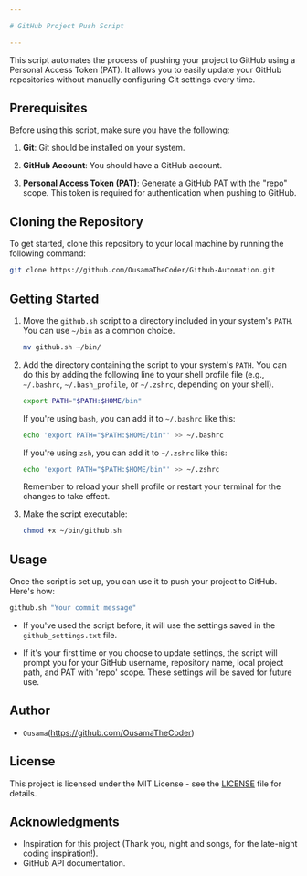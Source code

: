 ```yaml
---

# GitHub Project Push Script

---
```


This script automates the process of pushing your project to GitHub using a Personal Access Token (PAT). It allows you to easily update your GitHub repositories without manually configuring Git settings every time.

## Prerequisites

Before using this script, make sure you have the following:

1. **Git**: Git should be installed on your system.

2. **GitHub Account**: You should have a GitHub account.

3. **Personal Access Token (PAT)**: Generate a GitHub PAT with the "repo" scope. This token is required for authentication when pushing to GitHub.

## Cloning the Repository

To get started, clone this repository to your local machine by running the following command:

```bash
git clone https://github.com/OusamaTheCoder/Github-Automation.git
```

## Getting Started

1. Move the `github.sh` script to a directory included in your system's `PATH`. You can use `~/bin` as a common choice.

   ```bash
   mv github.sh ~/bin/
   ```

2. Add the directory containing the script to your system's `PATH`. You can do this by adding the following line to your shell profile file (e.g., `~/.bashrc`, `~/.bash_profile`, or `~/.zshrc`, depending on your shell).

   ```bash
   export PATH="$PATH:$HOME/bin"
   ```

   If you're using `bash`, you can add it to `~/.bashrc` like this:

   ```bash
   echo 'export PATH="$PATH:$HOME/bin"' >> ~/.bashrc
   ```

   If you're using `zsh`, you can add it to `~/.zshrc` like this:

   ```bash
   echo 'export PATH="$PATH:$HOME/bin"' >> ~/.zshrc
   ```

   Remember to reload your shell profile or restart your terminal for the changes to take effect.

3. Make the script executable:

   ```bash
   chmod +x ~/bin/github.sh
   ```

## Usage

Once the script is set up, you can use it to push your project to GitHub. Here's how:

```bash
github.sh "Your commit message"
```

- If you've used the script before, it will use the settings saved in the `github_settings.txt` file.

- If it's your first time or you choose to update settings, the script will prompt you for your GitHub username, repository name, local project path, and PAT with 'repo' scope. These settings will be saved for future use.

## Author

- `Ousama`(https://github.com/OusamaTheCoder)

## License

This project is licensed under the MIT License - see the [LICENSE](LICENSE) file for details.

## Acknowledgments

- Inspiration for this project (Thank you, night and songs, for the late-night coding inspiration!).
- GitHub API documentation.